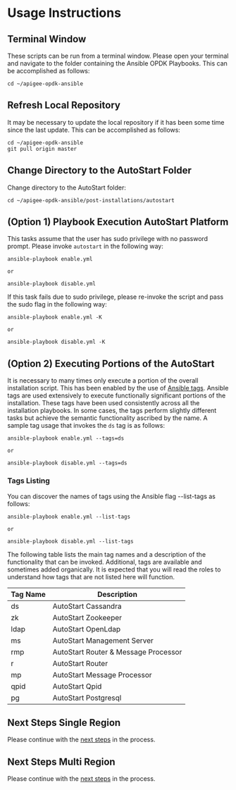 # Usage Instructions

## Terminal Window
These scripts can be run from a terminal window. Please open your terminal and navigate to the folder
containing the Ansible OPDK Playbooks. This can be accomplished as follows: 

    cd ~/apigee-opdk-ansible

## Refresh Local Repository
It may be necessary to update the local repository if it has been some time since the last update.
This can be accomplished as follows: 

    cd ~/apigee-opdk-ansible
    git pull origin master

## Change Directory to the AutoStart Folder
Change directory to the AutoStart folder:

    cd ~/apigee-opdk-ansible/post-installations/autostart

## (Option 1) Playbook Execution AutoStart Platform

This tasks assume that the user has sudo privilege with no password prompt. Please invoke `autostart` in the following way:
    
    ansible-playbook enable.yml
	
	or
	
	ansible-playbook disable.yml

If this task fails due to sudo privilege, please re-invoke the script and pass the sudo flag in the following way: 

    ansible-playbook enable.yml -K
	
	or
	
	ansible-playbook disable.yml -K

## (Option 2) Executing Portions of the AutoStart
It is necessary to many times only execute a portion of the overall installation script. This has been enabled by the 
use of [Ansible tags](http://docs.ansible.com/ansible/latest/cli/ansible-playbook.html#cmdoption-ansible-playbook-tags). 
Ansible tags are used extensively to execute functionally significant portions of the installation. These tags have been 
used consistently across all the installation playbooks. In some cases, the tags perform slightly different tasks but 
achieve the semantic functionality ascribed by the name. A sample tag usage that invokes the `ds` tag is as follows: 

    ansible-playbook enable.yml --tags=ds
	
	or
	
	ansible-playbook disable.yml --tags=ds
    
### Tags Listing
You can discover the names of tags using the Ansible flag --list-tags as follows: 

    ansible-playbook enable.yml --list-tags
	
	or
	
	ansible-playbook disable.yml --list-tags
    
The following table lists the main tag names and a description of the functionality that can be invoked. Additional, tags
are available and sometimes added organically. It is expected that you will read the roles to understand how tags that are
not listed here will function. 

| Tag Name | Description |
| --- | --- |
| ds | AutoStart Cassandra | 
| zk | AutoStart Zookeeper | 
| ldap | AutoStart OpenLdap | 
| ms | AutoStart Management Server | 
| rmp | AutoStart Router & Message Processor | 
| r | AutoStart Router | 
| mp | AutoStart Message Processor | 
| qpid | AutoStart Qpid | 
| pg | AutoStart Postgresql |
    

## Next Steps Single Region

Please continue with the [next steps](../../installations/single-region/README.md#quick-start-usage-overview) in the process.

## Next Steps Multi Region

Please continue with the [next steps](../../installations/multi-region/README.md#quick-start-usage-overview) in the process.